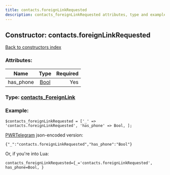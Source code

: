 ```yaml
---
title: contacts.foreignLinkRequested
description: contacts_foreignLinkRequested attributes, type and example
---
```

## Constructor: contacts.foreignLinkRequested  
[Back to constructors index](index.md)



### Attributes:

| Name     |    Type       | Required |
|----------|:-------------:|---------:|
|has\_phone|[Bool](../types/Bool.md) | Yes|



### Type: [contacts\_ForeignLink](../types/contacts_ForeignLink.md)


### Example:

```
$contacts_foreignLinkRequested = ['_' => 'contacts.foreignLinkRequested', 'has_phone' => Bool, ];
```  

[PWRTelegram](https://pwrtelegram.xyz) json-encoded version:

```
{"_":"contacts.foreignLinkRequested","has_phone":"Bool"}
```


Or, if you're into Lua:  


```
contacts_foreignLinkRequested={_='contacts.foreignLinkRequested', has_phone=Bool, }

```


